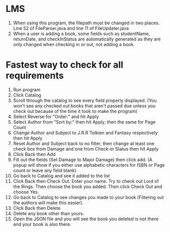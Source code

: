 # LMS
1. When using this program, the filepath must be changed in two places. Line 52 of FileParser.java and line 11 of FileUpdater.java
2. When a user is adding a book, some fields such as studentName, returnDate, and checkInStatus are automatically generated as they are only changed when checking in or out, not adding a book.
# Fastest way to check for all requirements
1. Run program
2. Click Catalog
3. Scroll through the catalog to see every field properly displayed. (You won't see any checked out books that aren't passed due unless you check out because of the time it took to make the program)
4. Select Reverse for "Order:" and hit Apply
5. Select Author from "Sort by:" then hit Apply, then the same for Page Count
6. Change Author and Subject to J.R.R Tolkien and Fantasy respectively then hit Apply
7. Reset Author and Subject back to no filter, then change at least one check box from Damage and one from Check-in Status then hit Apply
8. Click Back then Add
9. Fill out the fields (Set Damage to Major Damage) then click add. (A popup will show if you either use alphabetic characters for ISBN or Page count or leave any field blank)
10. Go back to Catalog and see it added to the list
11. Click Back then Check Out. Enter your name. Try to check out Lord of the Rings. Then choose the book you added. Then click Check Out and choose Yes.
12. Go back to Catalog to see changes you made to your book (Filtering out the authors will make this easier).
13. Click Back then Delete
14. Delete any book other than yours.
15. Open the JSON file and you will see the book you deleted is not there and your book is also there.
